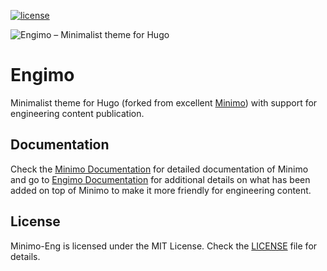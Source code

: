 [![license](https://img.shields.io/github/license/achary/minimo-eng.svg?style=for-the-badge)](https://github.com/achary/minimo/blob/master/LICENSE)

![Engimo – Minimalist theme for Hugo](https://raw.githubusercontent.com/achary/engimo/master/images/tn.png)

# Engimo

Minimalist theme for Hugo (forked from excellent [Minimo](https://minimo.netlify.com/)) with support for engineering content publication.

## Documentation

Check the [Minimo Documentation](https://minimo.netlify.com/docs/) for detailed documentation of Minimo and go to [Engimo Documentation](https://engimo.netlify.com/docs/) for additional details on what has been added on top of Minimo to make it more friendly for engineering content.

## License

Minimo-Eng is licensed under the MIT License. Check the [LICENSE](https://github.com/MunifTanjim/minimo/blob/master/LICENSE) file for details.
